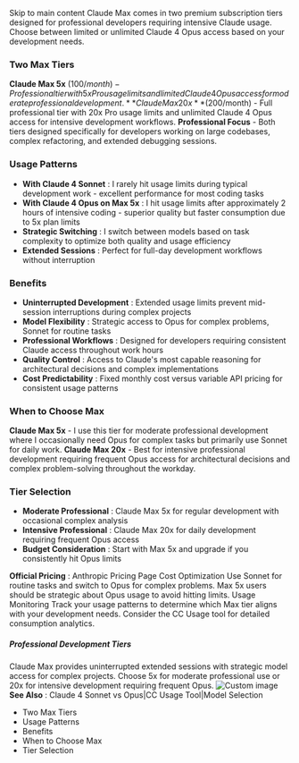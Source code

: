 Skip to main content
Claude Max comes in two premium subscription tiers designed for professional developers requiring intensive Claude usage. Choose between limited or unlimited Claude 4 Opus access based on your development needs.
### Two Max Tiers​
**Claude Max 5x** ($100/month) - Professional tier with 5x Pro usage limits and limited Claude 4 Opus access for moderate professional development.
**Claude Max 20x** ($200/month) - Full professional tier with 20x Pro usage limits and unlimited Claude 4 Opus access for intensive development workflows.
**Professional Focus** - Both tiers designed specifically for developers working on large codebases, complex refactoring, and extended debugging sessions.
### Usage Patterns​
  * **With Claude 4 Sonnet** : I rarely hit usage limits during typical development work - excellent performance for most coding tasks
  * **With Claude 4 Opus on Max 5x** : I hit usage limits after approximately 2 hours of intensive coding - superior quality but faster consumption due to 5x plan limits
  * **Strategic Switching** : I switch between models based on task complexity to optimize both quality and usage efficiency
  * **Extended Sessions** : Perfect for full-day development workflows without interruption


### Benefits​
  * **Uninterrupted Development** : Extended usage limits prevent mid-session interruptions during complex projects
  * **Model Flexibility** : Strategic access to Opus for complex problems, Sonnet for routine tasks
  * **Professional Workflows** : Designed for developers requiring consistent Claude access throughout work hours
  * **Quality Control** : Access to Claude's most capable reasoning for architectural decisions and complex implementations
  * **Cost Predictability** : Fixed monthly cost versus variable API pricing for consistent usage patterns


### When to Choose Max​
**Claude Max 5x** - I use this tier for moderate professional development where I occasionally need Opus for complex tasks but primarily use Sonnet for daily work.
**Claude Max 20x** - Best for intensive professional development requiring frequent Opus access for architectural decisions and complex problem-solving throughout the workday.
### Tier Selection​
  * **Moderate Professional** : Claude Max 5x for regular development with occasional complex analysis
  * **Intensive Professional** : Claude Max 20x for daily development requiring frequent Opus access
  * **Budget Consideration** : Start with Max 5x and upgrade if you consistently hit Opus limits


**Official Pricing** : Anthropic Pricing Page
Cost Optimization
Use Sonnet for routine tasks and switch to Opus for complex problems. Max 5x users should be strategic about Opus usage to avoid hitting limits.
Usage Monitoring
Track your usage patterns to determine which Max tier aligns with your development needs. Consider the CC Usage tool for detailed consumption analytics.
##### Professional Development Tiers
Claude Max provides uninterrupted extended sessions with strategic model access for complex projects. Choose 5x for moderate professional use or 20x for intensive development requiring frequent Opus.
![Custom image](https://www.claudelog.com/img/discovery/014.png)
**See Also** : Claude 4 Sonnet vs Opus|CC Usage Tool|Model Selection
  * Two Max Tiers
  * Usage Patterns
  * Benefits
  * When to Choose Max
  * Tier Selection


